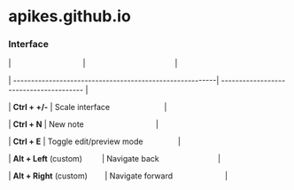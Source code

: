 # apikes.github.io

### Interface

|                                                          |                                         |

| ---------------------------------------------------------| --------------------------------------- |

| **Ctrl + +/-** | Scale interface                         |

| **Ctrl + N** | New note                                  |

| **Ctrl + E** | Toggle edit/preview mode                  |

| **Alt + Left** (custom)                                  | Navigate back                           |

| **Alt + Right** (custom)                                 | Navigate forward                        |

